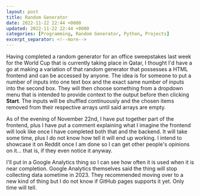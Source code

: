 ```yaml
---
layout: post
title: Random Generator
date: 2022-11-22 22:44 +0000
updated: 2022-11-22 22:44 +0000
categories: [Programming, Random Generator, Python, Projects]
excerpt_separator: <!--more-->
---
```


Having completed a random generator for an office sweepstakes last week for the World Cup that is currently taking place in Qatar, I thought I'd have a go at making a variation of that random generator that possesses a HTML frontend and can be accessed by anyone. The idea is for someone to put a number of inputs into one text box and the exact same number of inputs into the second box. They will then choose something from a dropdown menu that is intended to provide context to the output before then clicking **Start**. The inputs will be shuffled continuously and the chosen items removed from their respective arrays until said arrays are empty.
<!--more-->
As of the evening of November 22nd, I have put together part of the frontend, plus I have put a comment explaining what I imagine the frontend will look like once I have completed both that and the backend. It will take some time, plus I do not know how tell it will end up working. I intend to showcase it on Reddit once I am done so I can get other people's opinions on it... that is, if they even notice it anyway.

I'll put in a Google Analytics thing so I can see how often it is used when it is near completion. Google Analytics themselves said the thing will stop collecting data sometime in 2023. They recommended moving over to a new kind of thing but I do not know if GitHub pages supports it yet. Only time will tell.